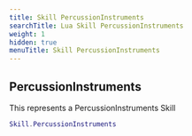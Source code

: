```yaml
---
title: Skill PercussionInstruments
searchTitle: Lua Skill PercussionInstruments
weight: 1
hidden: true
menuTitle: Skill PercussionInstruments
---
```

## PercussionInstruments

This represents a PercussionInstruments Skill
```lua
Skill.PercussionInstruments
```